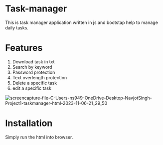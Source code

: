 # Task-manager
This is task manager application written in js and bootstap help to manage daily tasks.

# Features
1. Download task in txt
2. Search by keyword
3. Password protection
4. Text overlength protection
5. Delete a specific task
6. edit a specific task
   
![screencapture-file-C-Users-ns949-OneDrive-Desktop-NavjotSingh-Project1-taskmanager-html-2023-11-06-21_29_50](https://github.com/web-dev-nav/task-manager/assets/110724391/112cf3e0-e070-4fe7-9ad5-21f67176755a)

# Installation
Simply run the html into browser.
